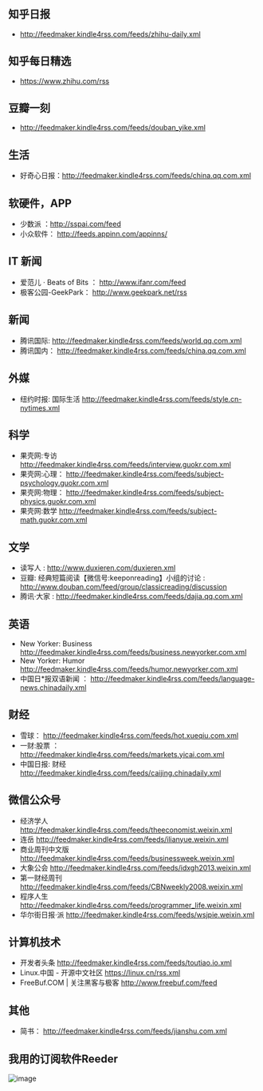 ## 知乎日报
* http://feedmaker.kindle4rss.com/feeds/zhihu-daily.xml

## 知乎每日精选
* https://www.zhihu.com/rss

## 豆瓣一刻
* http://feedmaker.kindle4rss.com/feeds/douban_yike.xml	

## 生活
* 好奇心日报：http://feedmaker.kindle4rss.com/feeds/china.qq.com.xml
	
## 软硬件，APP
* 少数派 ：http://sspai.com/feed
* 小众软件： http://feeds.appinn.com/appinns/

## IT 新闻
* 爱范儿 · Beats of Bits ： http://www.ifanr.com/feed
* 极客公园-GeekPark： http://www.geekpark.net/rss

## 新闻
* 腾讯国际: http://feedmaker.kindle4rss.com/feeds/world.qq.com.xml
* 腾讯国内： http://feedmaker.kindle4rss.com/feeds/china.qq.com.xml

## 外媒
* 纽约时报: 国际生活 http://feedmaker.kindle4rss.com/feeds/style.cn-nytimes.xml

## 科学
* 果壳网:专访  	http://feedmaker.kindle4rss.com/feeds/interview.guokr.com.xml
* 果壳网:心理： http://feedmaker.kindle4rss.com/feeds/subject-psychology.guokr.com.xml
* 果壳网:物理： http://feedmaker.kindle4rss.com/feeds/subject-physics.guokr.com.xml
* 果壳网:数学   http://feedmaker.kindle4rss.com/feeds/subject-math.guokr.com.xml

## 文学
* 读写人 : http://www.duxieren.com/duxieren.xml
* 豆瓣: 经典短篇阅读【微信号:keeponreading】小组的讨论 : http://www.douban.com/feed/group/classicreading/discussion
* 腾讯·大家 : http://feedmaker.kindle4rss.com/feeds/dajia.qq.com.xml

## 英语
* New Yorker: Business http://feedmaker.kindle4rss.com/feeds/business.newyorker.com.xml
* New Yorker: Humor http://feedmaker.kindle4rss.com/feeds/humor.newyorker.com.xml
* 中国日*报双语新闻 ： http://feedmaker.kindle4rss.com/feeds/language-news.chinadaily.xml

## 财经
* 雪球：  http://feedmaker.kindle4rss.com/feeds/hot.xueqiu.com.xml
* 一财:股票 ： http://feedmaker.kindle4rss.com/feeds/markets.yicai.com.xml
* 中国日报: 财经 http://feedmaker.kindle4rss.com/feeds/caijing.chinadaily.xml


## 微信公众号
* 经济学人 http://feedmaker.kindle4rss.com/feeds/theeconomist.weixin.xml
* 连岳 http://feedmaker.kindle4rss.com/feeds/ilianyue.weixin.xml
* 商业周刊中文版 http://feedmaker.kindle4rss.com/feeds/businessweek.weixin.xml
* 大象公会 http://feedmaker.kindle4rss.com/feeds/idxgh2013.weixin.xml
* 第一财经周刊 http://feedmaker.kindle4rss.com/feeds/CBNweekly2008.weixin.xml
* 程序人生 http://feedmaker.kindle4rss.com/feeds/programmer_life.weixin.xml
* 华尔街日报·派 http://feedmaker.kindle4rss.com/feeds/wsjpie.weixin.xml

## 计算机技术  
* 开发者头条  http://feedmaker.kindle4rss.com/feeds/toutiao.io.xml
* Linux.中国 - 开源中文社区  https://linux.cn/rss.xml
* FreeBuf.COM | 关注黑客与极客  http://www.freebuf.com/feed

## 其他
* 简书： http://feedmaker.kindle4rss.com/feeds/jianshu.com.xml

## 我用的订阅软件Reeder
![image](http://ww3.sinaimg.cn/large/006tNc79jw1fbdeg5ossmj31kw0vmdpz.jpg)
